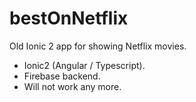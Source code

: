 # bestOnNetflix
Old Ionic 2 app for showing Netflix movies.

- Ionic2 (Angular / Typescript).
- Firebase backend.
- Will not work any more.
